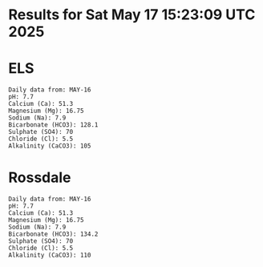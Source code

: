 # Results for Sat May 17 15:23:09 UTC 2025
# ELS
```
Daily data from: MAY-16
pH: 7.7
Calcium (Ca): 51.3
Magnesium (Mg): 16.75
Sodium (Na): 7.9
Bicarbonate (HCO3): 128.1
Sulphate (SO4): 70
Chloride (Cl): 5.5
Alkalinity (CaCO3): 105
```
# Rossdale
```
Daily data from: MAY-16
pH: 7.7
Calcium (Ca): 51.3
Magnesium (Mg): 16.75
Sodium (Na): 7.9
Bicarbonate (HCO3): 134.2
Sulphate (SO4): 70
Chloride (Cl): 5.5
Alkalinity (CaCO3): 110
```
